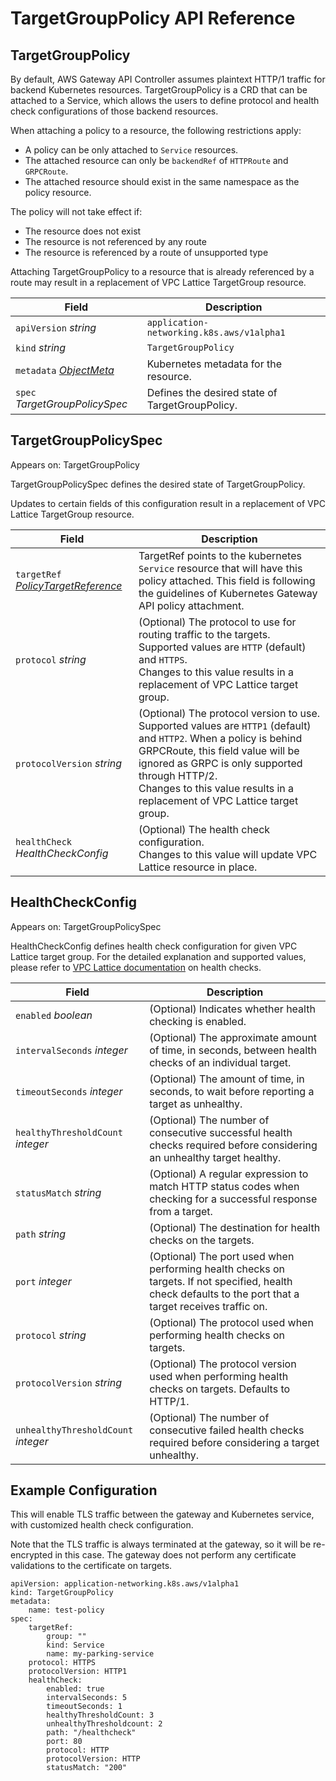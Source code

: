 # TargetGroupPolicy API Reference

## TargetGroupPolicy

By default, AWS Gateway API Controller assumes plaintext HTTP/1 traffic for backend Kubernetes resources.
TargetGroupPolicy is a CRD that can be attached to a Service, which allows the users to define protocol and
health check configurations of those backend resources.

When attaching a policy to a resource, the following restrictions apply:

* A policy can be only attached to `Service` resources.
* The attached resource can only be `backendRef` of `HTTPRoute` and `GRPCRoute`.
* The attached resource should exist in the same namespace as the policy resource.

The policy will not take effect if:

* The resource does not exist
* The resource is not referenced by any route
* The resource is referenced by a route of unsupported type

Attaching TargetGroupPolicy to a resource that is already referenced by a route may result in a replacement
of VPC Lattice TargetGroup resource.

|Field	|Description	|
|---	|---	|
|`apiVersion` *string*	|``application-networking.k8s.aws/v1alpha1``	|
|`kind` *string*	|``TargetGroupPolicy``	|
|`metadata` [*ObjectMeta*](https://kubernetes.io/docs/reference/generated/kubernetes-api/v1.26/#objectmeta-v1-meta)	|Kubernetes metadata for the resource.	|
|`spec` *TargetGroupPolicySpec*	|Defines the desired state of TargetGroupPolicy.	|

## TargetGroupPolicySpec

Appears on: TargetGroupPolicy

TargetGroupPolicySpec defines the desired state of TargetGroupPolicy.

Updates to certain fields of this configuration result in a replacement of VPC Lattice TargetGroup resource.

|Field	| Description|
|---	|---|
|`targetRef` *[PolicyTargetReference](https://gateway-api.sigs.k8s.io/geps/gep-713/#policy-targetref-api)*	| TargetRef points to the kubernetes `Service` resource that will have this policy attached. This field is following the guidelines of Kubernetes Gateway API policy attachment. |
|`protocol` *string*	| (Optional) The protocol to use for routing traffic to the targets. Supported values are `HTTP` (default) and `HTTPS`.<br/> Changes to this value results in a replacement of VPC Lattice target group.	|
|`protocolVersion` *string*	| (Optional) The protocol version to use. Supported values are `HTTP1` (default) and `HTTP2`. When a policy is behind GRPCRoute, this field value will be ignored as GRPC is only supported through HTTP/2.<br/> Changes to this value results in a replacement of VPC Lattice target group.	 |
|`healthCheck` *HealthCheckConfig*	| (Optional) The health check configuration.<br/> Changes to this value will update VPC Lattice resource in place. |

## HealthCheckConfig

Appears on: TargetGroupPolicySpec

HealthCheckConfig defines health check configuration for given VPC Lattice target group. For the detailed explanation and supported values, please refer to [VPC Lattice documentation](https://docs.aws.amazon.com/vpc-lattice/latest/ug/target-group-health-checks.html) on health checks.

|Field	|Description	|
|---	|---	|
|`enabled` *boolean*	|(Optional) Indicates whether health checking is enabled.	|
|`intervalSeconds` *integer*	|(Optional) The approximate amount of time, in seconds, between health checks of an individual target.	|
|`timeoutSeconds` *integer*	|(Optional) The amount of time, in seconds, to wait before reporting a target as unhealthy.	|
|`healthyThresholdCount` *integer*	|(Optional) The number of consecutive successful health checks required before considering an unhealthy target healthy.	|
|`statusMatch` *string*	|(Optional) A regular expression to match HTTP status codes when checking for a successful response from a target.	|
|`path` *string*	|(Optional) The destination for health checks on the targets.	|
|`port` *integer*	|(Optional) The port used when performing health checks on targets. If not specified, health check defaults to the port that a target receives traffic on.	|
|`protocol` *string*	|(Optional) The protocol used when performing health checks on targets.	|
|`protocolVersion` *string*	|(Optional) The protocol version used when performing health checks on targets. Defaults to HTTP/1.	|
|`unhealthyThresholdCount` *integer*	|(Optional) The number of consecutive failed health checks required before considering a target unhealthy.	|

## Example Configuration

This will enable TLS traffic between the gateway and Kubernetes service, with customized health check configuration.

Note that the TLS traffic is always terminated at the gateway, so it will be re-encrypted in this case. The gateway does not perform any certificate validations to the certificate on targets.

```
apiVersion: application-networking.k8s.aws/v1alpha1
kind: TargetGroupPolicy
metadata:
    name: test-policy
spec:
    targetRef:
        group: ""
        kind: Service
        name: my-parking-service
    protocol: HTTPS
    protocolVersion: HTTP1
    healthCheck:
        enabled: true
        intervalSeconds: 5
        timeoutSeconds: 1
        healthyThresholdCount: 3
        unhealthyThresholdcount: 2
        path: "/healthcheck"
        port: 80
        protocol: HTTP
        protocolVersion: HTTP
        statusMatch: "200"
```

